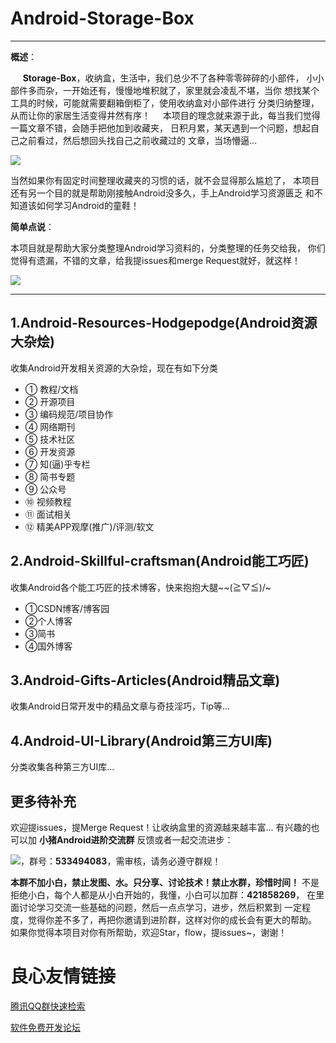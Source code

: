 ﻿# Android-Storage-Box


----------


**概述**：
> 
&nbsp;&nbsp;&nbsp;&nbsp;&nbsp;**Storage-Box**，收纳盒，生活中，我们总少不了各种零零碎碎的小部件，
小小部件多而杂，一开始还有，慢慢地堆积就了，家里就会凌乱不堪，当你
想找某个工具的时候，可能就需要翻箱倒柜了，使用收纳盒对小部件进行
分类归纳整理，从而让你的家居生活变得井然有序！
&nbsp;&nbsp;&nbsp;&nbsp;本项目的理念就来源于此，每当我们觉得一篇文章不错，会随手把他加到收藏夹，
日积月累，某天遇到一个问题，想起自己之前看过，然后想回头找自己之前收藏过的
文章，当场懵逼...
> 
![][1]
> 
当然如果你有固定时间整理收藏夹的习惯的话，就不会显得那么尴尬了，
本项目还有另一个目的就是帮助刚接触Android没多久，手上Android学习资源匮乏
和不知道该如何学习Android的童鞋！

**简单点说**：

本项目就是帮助大家分类整理Android学习资料的，分类整理的任务交给我，
你们觉得有遗漏，不错的文章，给我提issues和merge Request就好，就这样！

![][2]


----------


## 1.Android-Resources-Hodgepodge(Android资源大杂烩)

收集Android开发相关资源的大杂烩，现在有如下分类

- ① 教程/文档
- ② 开源项目
- ③ 编码规范/项目协作
- ④ 网络期刊
- ⑤ 技术社区
- ⑥ 开发资源
- ⑦ 知(逼)乎专栏
- ⑧ 简书专题
- ⑨ 公众号
- ⑩ 视频教程
- ⑪ 面试相关
- ⑫ 精美APP观摩(推广)/评测/软文


## 2.Android-Skillful-craftsman(Android能工巧匠)

收集Android各个能工巧匠的技术博客，快来抱抱大腿~~\(≧▽≦)/~

- ①CSDN博客/博客园
- ②个人博客
- ③简书
- ④国外博客


## 3.Android-Gifts-Articles(Android精品文章)

收集Android日常开发中的精品文章与奇技淫巧，Tip等...

## 4.Android-UI-Library(Android第三方UI库)

分类收集各种第三方UI库...

## 更多待补充

欢迎提issues，提Merge Request！让收纳盒里的资源越来越丰富...
有兴趣的也可以加 **小猪Android进阶交流群** 反馈或者一起交流进步：

![][3]，群号：**533494083**，需审核，请务必遵守群规！

**本群不加小白，禁止发图、水。只分享、讨论技术！禁止水群，珍惜时间！**
不是拒绝小白，每个人都是从小白开始的，我懂，小白可以加群：**421858269**，
在里面讨论学习交流一些基础的问题，然后一点点学习，进步，然后积累到
一定程度，觉得你差不多了，再把你邀请到进阶群，这样对你的成长会有更大的帮助。
如果你觉得本项目对你有所帮助，欢迎Star，flow，提issues~，谢谢！




  [1]: http://static.zybuluo.com/coder-pig/ymavh102uzt28r42h79b6i9u/1.jpg
  [2]: http://static.zybuluo.com/coder-pig/xkltgg13lxi9efjbaj51vvkt/2.png
  [3]: http://static.zybuluo.com/coder-pig/27d4py0vnuouerd2vkugztlq/image_1as6tpancuob1r3fmfpa1m8c1e.png

 # 良心友情链接

[腾讯QQ群快速检索](http://u.720life.cn/s/8cf73f7c)

[软件免费开发论坛](http://u.720life.cn/s/bbb01dc0)